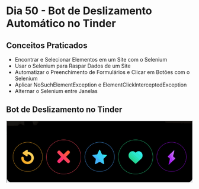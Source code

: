 # Dia 50 - Bot de Deslizamento Automático no Tinder

## Conceitos Praticados

* Encontrar e Selecionar Elementos em um Site com o Selenium
* Usar o Selenium para Raspar Dados de um Site
* Automatizar o Preenchimento de Formulários e Clicar em Botões com o Selenium
* Aplicar NoSuchElementException e ElementClickInterceptedException
* Alternar o Selenium entre Janelas
  
## Bot de Deslizamento no Tinder

![day50](https://github.com/EmersonPenelli/100-days-of-code-with-python/blob/main/gifs/BotTinder.gif)
